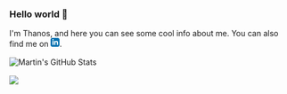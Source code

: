 ### Hello world 👋

<!--
**thanosmanolis/thanosmanolis** is a ✨ _special_ ✨ repository because its `README.md` (this file) appears on your GitHub profile.

Here are some ideas to get you started:

- 🔭 I’m currently working on ...
- 🌱 I’m currently learning ...
- 👯 I’m looking to collaborate on ...
- 🤔 I’m looking for help with ...
- 💬 Ask me about ...
- 📫 How to reach me: ...
- 😄 Pronouns: ...
- ⚡ Fun fact: ...
-->

<!-- Main text -->
I'm Thanos, and here you can see some cool info about me. You can also find me on [![LinkedIn][1.2]][1]. 

<!-- Icons -->

[1.2]: images/linkedin-3-16.png (LinkedIn icon without padding)

<!-- Links to your social media accounts -->

[1]: https://www.linkedin.com/in/tmanolis/

<!-- Top Languages Card -->
<p>
<a>
  <img align="center" src="https://github-readme-stats.vercel.app/api?username=thanosmanolis&count_private=true&show_icons=true&title_color=ffffff&text_color=c9cacc&icon_color=2bbc8a&bg_color=1d1f21" alt="Martin's GitHub Stats" />
</a>
</p>

<!-- Github stats Card -->
<p>
<a>
  <img align="center" src="https://github-readme-stats.vercel.app/api/top-langs/?username=thanosmanolis&langs_count=8&layout=compact&title_color=ffffff&text_color=c9cacc&icon_color=2bbc8a&bg_color=1d1f21" />
</a>
</p>